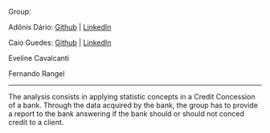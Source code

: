 Group:

Adônis Dário: [Github](https://github.com/adonisdario)  | [LinkedIn](https://linkedin.com/in/adonisdario)

Caio Guedes: [Github](https://github.com/caiocguedes) | [LinkedIn](https://www.linkedin.com/in/caiocguedes)

Eveline Cavalcanti

Fernando Rangel

---

The analysis consists in applying statistic concepts in a Credit Concession of a bank. Through the data acquired by the bank, the group has to provide a report to the bank answering if the bank should or should not conced credit to a client.


